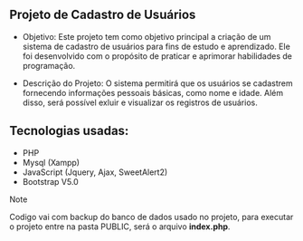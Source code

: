 ## Projeto de Cadastro de Usuários
- Objetivo:
Este projeto tem como objetivo principal a criação de um sistema de cadastro de usuários para fins de estudo e aprendizado. Ele foi desenvolvido com o propósito de praticar e aprimorar habilidades de programação.

- Descrição do Projeto:
O sistema permitirá que os usuários se cadastrem fornecendo informações pessoais básicas, como nome e idade. Além disso, será possível exluir e visualizar os registros de usuários.

## Tecnologias usadas:

-  PHP
-  Mysql (Xampp)
-  JavaScript (Jquery, Ajax, SweetAlert2)
-  Bootstrap V5.0

> [!NOTE]
>Codigo vai com backup do banco de dados usado no projeto, para executar o projeto entre na pasta PUBLIC, será o arquivo **index.php**.



